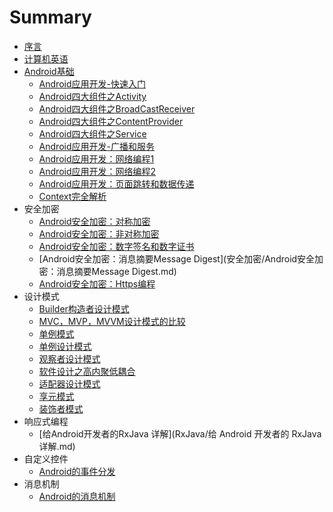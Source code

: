 # Summary

* [序言](README.md)
* [计算机英语](Android基础/计算机英语.docx)
* [Android基础](android.md)
  * [Android应用开发-快速入门](Android基础/Android应用开发-快速入门.md)
  * [Android四大组件之Activity](Android基础/Android四大组件之Activity.md)
  * [Android四大组件之BroadCastReceiver](Android基础/Android四大组件之BroadCastReceiver.md)
  * [Android四大组件之ContentProvider](Android基础/Android四大组件之ContentProvider.md)
  * [Android四大组件之Service](Android基础/Android四大组件之Service.md)
  * [Android应用开发-广播和服务](Android基础/Android应用开发-广播和服务.md)
  * [Android应用开发：网络编程1](Android基础/Android应用开发：网络编程1.md)
  * [Android应用开发：网络编程2](Android基础/Android应用开发：网络编程2.md)
  * [Android应用开发：页面跳转和数据传递](Android基础/Android应用开发：页面跳转和数据传递.md)
  * [Context完全解析](Android基础/Context完全解析.md)
* 安全加密
  * [Android安全加密：对称加密](安全加密/Android安全加密：对称加密.md)
  * [Android安全加密：非对称加密](安全加密/Android安全加密：非对称加密.md)
  * [Android安全加密：数字签名和数字证书](安全加密/Android安全加密：数字签名和数字证书.md)
  * [Android安全加密：消息摘要Message Digest](安全加密/Android安全加密：消息摘要Message Digest.md)
  * [Android安全加密：Https编程](安全加密/Android安全加密：Https编程.md)
* 设计模式
  * [Builder构造者设计模式](设计模式/Builder构造者设计模式.md)
  * [MVC，MVP，MVVM设计模式的比较](设计模式/MVC，MVP，MVVM设计模式的比较.md)
  * [单例模式](设计模式/单例模式.md)
  * [单例设计模式](设计模式/单例设计模式.md)
  * [观察者设计模式](设计模式/观察者设计模式.md)
  * [软件设计之高内聚低耦合](设计模式/软件设计之高内聚低耦合.md)
  * [适配器设计模式](设计模式/适配器设计模式.md)
  * [享元模式](设计模式/享元模式.md)
  * [装饰者模式](设计模式/装饰者模式.md)
* 响应式编程
  * [给Android开发者的RxJava 详解](RxJava/给 Android 开发者的 RxJava 详解.md)
* 自定义控件
  * [Android的事件分发](自定义控件/Android的事件分发.md)
* 消息机制
  * [Android的消息机制](消息机制/Android的消息机制.md)


